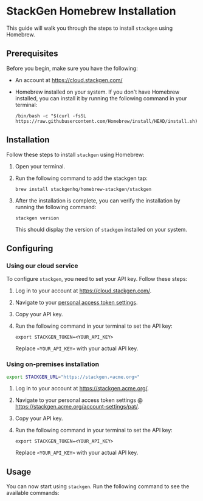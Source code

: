 # StackGen Homebrew Installation

This guide will walk you through the steps to install `stackgen` using Homebrew.

## Prerequisites

Before you begin, make sure you have the following:

- An account at <https://cloud.stackgen.com/>
- Homebrew installed on your system. If you don't have Homebrew installed, you can install it by running the following command in your terminal:

    ```shell
    /bin/bash -c "$(curl -fsSL https://raw.githubusercontent.com/Homebrew/install/HEAD/install.sh)"
    ```

## Installation

Follow these steps to install `stackgen` using Homebrew:

1. Open your terminal.

2. Run the following command to add the stackgen tap:

     ```shell
     brew install stackgenhq/homebrew-stackgen/stackgen
     ```

3. After the installation is complete, you can verify the installation by running the following command:

     ```shell
     stackgen version
     ```

     This should display the version of `stackgen` installed on your system.

## Configuring

### Using our cloud service

To configure `stackgen`, you need to set your API key. Follow these steps:

1. Log in to your account at <https://cloud.stackgen.com/>.

2. Navigate to your [personal access token settings](https://cloud.stackgen.com/account-settings/pat/).

3. Copy your API key.

4. Run the following command in your terminal to set the API key:

     ```shell
     export STACKGEN_TOKEN=<YOUR_API_KEY>
     ```

     Replace `<YOUR_API_KEY>` with your actual API key.

### Using on-premises installation

```sh
export STACKGEN_URL="https://stackgen.<acme.org>"
```

1. Log in to your account at <https://stackgen.acme.org/>.

2. Navigate to your personal access token settings @ <https://stackgen.acme.org/account-settings/pat/>.

3. Copy your API key.

4. Run the following command in your terminal to set the API key:

     ```shell
     export STACKGEN_TOKEN=<YOUR_API_KEY>
     ```

     Replace `<YOUR_API_KEY>` with your actual API key.

## Usage

You can now start using `stackgen`. Run the following command to see the available commands:
